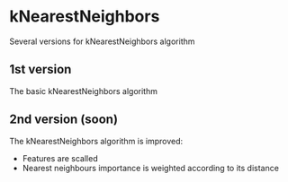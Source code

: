 # kNearestNeighbors
Several versions for kNearestNeighbors algorithm

## 1st version
The basic kNearestNeighbors algorithm

## 2nd version (soon)
The kNearestNeighbors algorithm is improved:

* Features are scalled
* Nearest neighbours importance is weighted according to its distance
